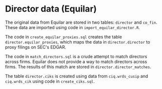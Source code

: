 # Director data (Equilar)

The original data from Equilar are stored in two tables: `director` and `co_fin`. These data are imported using code in `import_equilar_director.R`.

The code in `create_equilar_proxies.sql` creates the table `director.equilar_proxies`, which maps the data in `director.director` to proxy filings on SEC's EDGAR.

The code in `match_directors.sql` is a crude attempt to match directors across firms. Equilar does not provide a way to match directors across firms. The results of this match are stored in `director.director_matches`.

The table `director.ciks` is created using data from `ciq.wrds_cusip` and `ciq.wrds_cik` using code in `create_ciks.sql`.